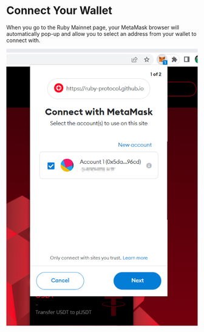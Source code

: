 # Connect Your Wallet

When you go to the Ruby Mainnet page, your MetaMask browser will automatically pop-up and allow you to select an address from your wallet to connect with.&#x20;

![](<../.gitbook/assets/image (8).png>)
